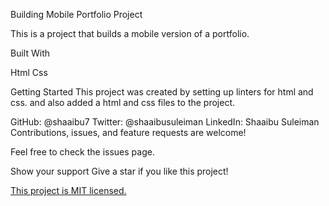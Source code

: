 Building Mobile Portfolio Project

This is a project that builds a mobile version of a portfolio.

Built With

Html
Css

Getting Started
This project was created by setting up linters for html and css. and also added a html and css files to the
project.

 
GitHub: @shaaibu7
Twitter: @shaaibusuleiman
LinkedIn: Shaaibu Suleiman
Contributions, issues, and feature requests are welcome!

Feel free to check the issues page.

Show your support
Give a star if you like this project!

 

[This project is MIT licensed.](https://github.com/shaaibu7/Portfolio-Setup/blob/main/LICENSE)

 